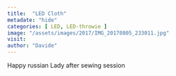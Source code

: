 ```yaml
---
title:  "LED Cloth"
metadate: "hide"
categories: [ LED, LED-throwie ]
image: "/assets/images/2017/IMG_20170805_233011.jpg"
visit: 
author: "Davide"
---
```


Happy russian Lady after sewing session